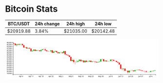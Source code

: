 # Bitcoin Stats

BTC/USDT|24h change|24h high|24h low|
|---|---|---|---|
|$20919.88|3.84%|$21035.00|$20142.48|

<img src="./chart.svg">
